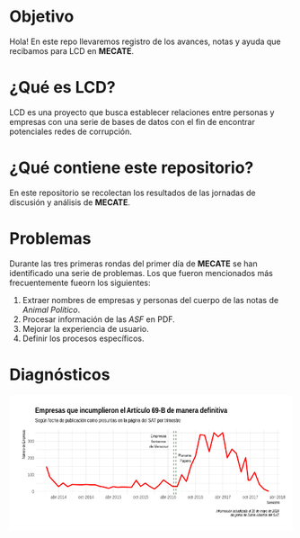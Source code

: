 # Objetivo

Hola! En este repo llevaremos registro de los avances, notas y ayuda que recibamos para LCD en **MECATE**.

# ¿Qué es LCD?

LCD es una proyecto que busca establecer relaciones entre personas y empresas con una serie de bases de datos con el fin de encontrar potenciales redes de corrupción.

# ¿Qué contiene este repositorio?

En este repositorio se recolectan los resultados de las jornadas de discusión y análisis de **MECATE**.

# Problemas

Durante las tres primeras rondas del primer día de **MECATE** se han identificado una serie de problemas. Los que fueron mencionados más frecuentemente fueorn los siguientes:

1. Extraer nombres de empresas y personas del cuerpo de las notas de *Animal Político*.
2. Procesar información de las *ASF* en PDF.
3. Mejorar la experiencia de usuario.
4. Definir los procesos específicos.


# Diagnósticos

![](img/Rplot04.png)